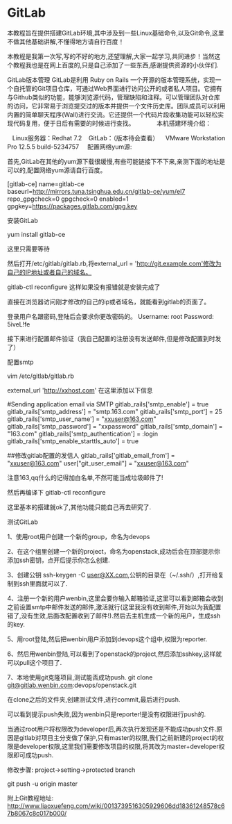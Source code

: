 # GitLab


本教程旨在提供搭建GitLab环境,其中涉及到一些Linux基础命令,以及Git命令,这里不做其他基础讲解,不懂得地方请自行百度！

本教程是我第一次写,写的不好的地方,还望理解,大家一起学习,共同进步！当然这个教程我也是在网上百度的,只是自己添加了一些东西,感谢提供资源的小伙伴们.



GitLab版本管理
      GitLab是利用 Ruby on Rails 一个开源的版本管理系统，实现一个自托管的Git项目仓库，可通过Web界面进行访问公开的或者私人项目。它拥有与Github类似的功能，能够浏览源代码，管理缺陷和注释。可以管理团队对仓库的访问，它非常易于浏览提交过的版本并提供一个文件历史库。团队成员可以利用内置的简单聊天程序(Wall)进行交流。它还提供一个代码片段收集功能可以轻松实现代码复用，便于日后有需要的时候进行查找。
      
      
本机搭建环境介绍：


    Linux服务器：Redhat 7.2 
    GitLab：（版本待会查看）
    VMware Workstation Pro 12.5.5 build-5234757
    
配置网络yum源:

首先,GitLab在其他的yum源下载很缓慢,有些可能链接下不下来,亲测下面的地址是可以的,配置网络yum源请自行百度。

[gitlab-ce]
name=gitlab-ce
baseurl=http://mirrors.tuna.tsinghua.edu.cn/gitlab-ce/yum/el7
repo_gpgcheck=0
gpgcheck=0
enabled=1
gpgkey=https://packages.gitlab.com/gpg.key


安装GitLab

yum install gitlab-ce

这里只需要等待

然后打开/etc/gitlab/gitlab.rb,将external_url = 'http://git.example.com'修改为自己的IP地址或者自己的域名。

gitlab-ctl reconfigure
这样如果没有报错就是安装完成了

直接在浏览器访问刚才修改的自己的ip或者域名，就能看到gitlab的页面了。

登录用户名跟密码,登陆后会要求你更改密码的。
Username: root Password: 5iveL!fe

接下来进行配置邮件验证（我自己配置的注册没有发送邮件,但是修改配置到时发了）


配置smtp

vim /etc/gitlab/gitlab.rb


external_url 'http://xxhost.com'
在这里添加以下信息

#Sending application email via SMTP
gitlab_rails['smtp_enable'] = true
gitlab_rails['smtp_address'] = "smtp.163.com"
gitlab_rails['smtp_port'] = 25 
gitlab_rails['smtp_user_name'] = "xxuser@163.com"
gitlab_rails['smtp_password'] = "xxpassword"
gitlab_rails['smtp_domain'] = "163.com"
gitlab_rails['smtp_authentication'] = :login
gitlab_rails['smtp_enable_starttls_auto'] = true

##修改gitlab配置的发信人
gitlab_rails['gitlab_email_from'] = "xxuser@163.com"
user["git_user_email"] = "xxuser@163.com"

注意163,qq什么的记得加白名单,不然可能当成垃圾邮件了!

然后再编译下
gitlab-ctl reconfigure

这里基本的搭建就ok了,其他功能只能自己再去研究了.

测试GitLab

1、使用root用户创建一个新的group，命名为devops

2、在这个组里创建一个新的project，命名为openstack,成功后会在顶部提示你添加ssh密钥，点开后提示你怎么创建.

3、创建公钥 ssh-keygen -C user@XX.com,公钥的目录在（~/.ssh/）,打开给复制到ssh里面就可以了.

4、注册一个新的用户wenbin,这里会要你输入邮箱验证,这里可以看到邮箱会收到之前设置smtp中邮件发送的邮件,激活就行(这里我没有收到邮件,开始以为我配置错了,没有生效,后面改配置收到了邮件!).然后去主机生成一个新的用户，生成ssh的key.

5、用root登陆,然后把wenbin用户添加到devops这个组中,权限为reporter.

6、然后用wenbin登陆,可以看到了openstack的project,然后添加sshkey,这样就可以pull这个项目了.

7、本地使用git克隆项目,测试能否成功push.
git clone git@gitlab.wenbin.com:devops/openstack.git

在clone之后的文件夹,创建测试文件,进行commit,最后进行push.

可以看到提示push失败,因为wenbin只是reporter!是没有权限进行push的.

当通过root用户将权限改为developer后,再次执行发现还是不能成功push文件.原因是gitlab对项目主分支做了保护,只有master的权限,我们之前新建的project的权限是developer权限,这里我们需要修改项目的权限,将其改为master+developer权限即可成功push.

修改步骤:
project->setting->protected branch


git push -u origin master


附上Git教程地址: http://www.liaoxuefeng.com/wiki/0013739516305929606dd18361248578c67b8067c8c017b000/





























